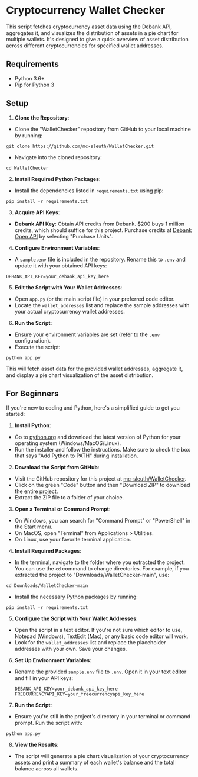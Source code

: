 # Cryptocurrency Wallet Checker

This script fetches cryptocurrency asset data using the Debank API, aggregates it, and visualizes the distribution of assets in a pie chart for multiple wallets. It's designed to give a quick overview of asset distribution across different cryptocurrencies for specified wallet addresses.

## Requirements

- Python 3.6+
- Pip for Python 3

## Setup

1. **Clone the Repository**:

- Clone the "WalletChecker" repository from GitHub to your local machine by running:

```
git clone https://github.com/mc-sleuth/WalletChecker.git
```

- Navigate into the cloned repository:

```
cd WalletChecker
```

2. **Install Required Python Packages**:

- Install the dependencies listed in `requirements.txt` using pip:

```
pip install -r requirements.txt
```

3. **Acquire API Keys**:

- **Debank API Key**: Obtain API credits from Debank. $200 buys 1 million credits, which should suffice for this project. Purchase credits at [Debank Open API](https://cloud.debank.com/open-api) by selecting "Purchase Units".

4. **Configure Environment Variables**:

- A `sample.env` file is included in the repository. Rename this to `.env` and update it with your obtained API keys:

```
DEBANK_API_KEY=your_debank_api_key_here
```

5. **Edit the Script with Your Wallet Addresses**:

- Open `app.py` (or the main script file) in your preferred code editor.
- Locate the `wallet_addresses` list and replace the sample addresses with your actual cryptocurrency wallet addresses.

6. **Run the Script**:

- Ensure your environment variables are set (refer to the `.env` configuration).
- Execute the script:

```
python app.py
```

This will fetch asset data for the provided wallet addresses, aggregate it, and display a pie chart visualization of the asset distribution.

## For Beginners

If you're new to coding and Python, here's a simplified guide to get you started:

1. **Install Python**:

- Go to [python.org](https://www.python.org/downloads/) and download the latest version of Python for your operating system (Windows/MacOS/Linux).
- Run the installer and follow the instructions. Make sure to check the box that says "Add Python to PATH" during installation.

2. **Download the Script from GitHub**:

- Visit the GitHub repository for this project at [mc-sleuth/WalletChecker](https://github.com/mc-sleuth/WalletChecker).
- Click on the green "Code" button and then "Download ZIP" to download the entire project.
- Extract the ZIP file to a folder of your choice.

3. **Open a Terminal or Command Prompt**:

- On Windows, you can search for "Command Prompt" or "PowerShell" in the Start menu.
- On MacOS, open "Terminal" from Applications > Utilities.
- On Linux, use your favorite terminal application.

4. **Install Required Packages**:

- In the terminal, navigate to the folder where you extracted the project. You can use the `cd` command to change directories. For example, if you extracted the project to "Downloads/WalletChecker-main", use:

```
cd Downloads/WalletChecker-main
```

- Install the necessary Python packages by running:

```
pip install -r requirements.txt
```

5. **Configure the Script with Your Wallet Addresses**:

- Open the script in a text editor. If you're not sure which editor to use, Notepad (Windows), TextEdit (Mac), or any basic code editor will work.
- Look for the `wallet_addresses` list and replace the placeholder addresses with your own. Save your changes.

6. **Set Up Environment Variables**:

- Rename the provided `sample.env` file to `.env`. Open it in your text editor and fill in your API keys:

  ```
  DEBANK_API_KEY=your_debank_api_key_here
  FREECURRENCYAPI_KEY=your_freecurrencyapi_key_here
  ```

7. **Run the Script**:

- Ensure you're still in the project's directory in your terminal or command prompt. Run the script with:

```
python app.py
```

8. **View the Results**:

- The script will generate a pie chart visualization of your cryptocurrency assets and print a summary of each wallet's balance and the total balance across all wallets.
